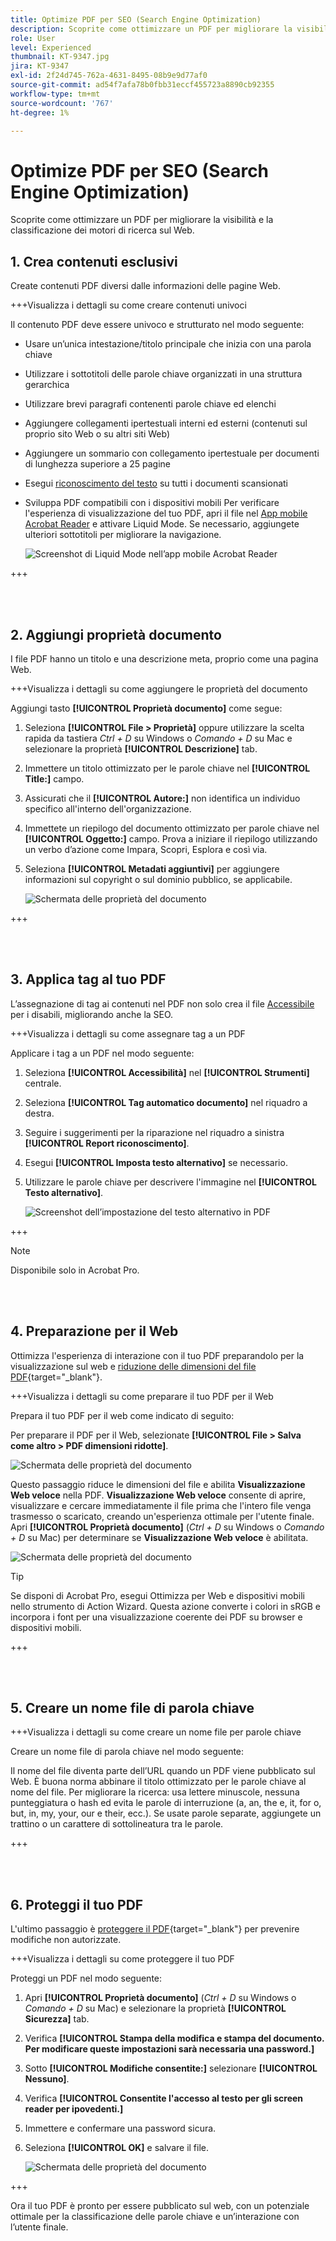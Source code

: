 ```yaml
---
title: Optimize PDF per SEO (Search Engine Optimization)
description: Scoprite come ottimizzare un PDF per migliorare la visibilità e la classificazione dei motori di ricerca sul Web
role: User
level: Experienced
thumbnail: KT-9347.jpg
jira: KT-9347
exl-id: 2f24d745-762a-4631-8495-08b9e9d77af0
source-git-commit: ad54f7afa78b0fbb31eccf455723a8890cb92355
workflow-type: tm+mt
source-wordcount: '767'
ht-degree: 1%

---
```


# Optimize PDF per SEO (Search Engine Optimization)

Scoprite come ottimizzare un PDF per migliorare la visibilità e la classificazione dei motori di ricerca sul Web.

## 1. Crea contenuti esclusivi

Create contenuti PDF diversi dalle informazioni delle pagine Web.

+++Visualizza i dettagli su come creare contenuti univoci

Il contenuto PDF deve essere univoco e strutturato nel modo seguente:

* Usare un’unica intestazione/titolo principale che inizia con una parola chiave
* Utilizzare i sottotitoli delle parole chiave organizzati in una struttura gerarchica
* Utilizzare brevi paragrafi contenenti parole chiave ed elenchi
* Aggiungere collegamenti ipertestuali interni ed esterni (contenuti sul proprio sito Web o su altri siti Web)
* Aggiungere un sommario con collegamento ipertestuale per documenti di lunghezza superiore a 25 pagine
* Esegui [riconoscimento del testo](https://experienceleague.adobe.com/docs/document-cloud-learn/acrobat-learning/getting-started/scan-and-ocr.html) su tutti i documenti scansionati
* Sviluppa PDF compatibili con i dispositivi mobili Per verificare l&#39;esperienza di visualizzazione del tuo PDF, apri il file nel [App mobile Acrobat Reader](https://www.adobe.com/acrobat/mobile/acrobat-reader.html) e attivare Liquid Mode. Se necessario, aggiungete ulteriori sottotitoli per migliorare la navigazione.

  ![Screenshot di Liquid Mode nell’app mobile Acrobat Reader](../assets/optimizeseo1.png)

+++

<br> 

## 2. Aggiungi proprietà documento

I file PDF hanno un titolo e una descrizione meta, proprio come una pagina Web.

+++Visualizza i dettagli su come aggiungere le proprietà del documento

Aggiungi tasto **[!UICONTROL Proprietà documento]** come segue:

1. Seleziona **[!UICONTROL File > Proprietà]** oppure utilizzare la scelta rapida da tastiera *Ctrl + D* su Windows o *Comando + D* su Mac e selezionare la proprietà **[!UICONTROL Descrizione]** tab.
1. Immettere un titolo ottimizzato per le parole chiave nel **[!UICONTROL Title:]** campo.
1. Assicurati che il **[!UICONTROL Autore:]** non identifica un individuo specifico all&#39;interno dell&#39;organizzazione.
1. Immettete un riepilogo del documento ottimizzato per parole chiave nel **[!UICONTROL Oggetto:]** campo.
Prova a iniziare il riepilogo utilizzando un verbo d’azione come Impara, Scopri, Esplora e così via.
1. Seleziona **[!UICONTROL Metadati aggiuntivi]** per aggiungere informazioni sul copyright o sul dominio pubblico, se applicabile.

   ![Schermata delle proprietà del documento](../assets/optimizeseo2.png)

+++

<br> 

## 3. Applica tag al tuo PDF

L’assegnazione di tag ai contenuti nel PDF non solo crea il file [Accessibile](https://experienceleague.adobe.com/docs/document-cloud-learn/acrobat-learning/advanced-tasks/accessibility.html) per i disabili, migliorando anche la SEO.

+++Visualizza i dettagli su come assegnare tag a un PDF

Applicare i tag a un PDF nel modo seguente:

1. Seleziona **[!UICONTROL Accessibilità]** nel **[!UICONTROL Strumenti]** centrale.
1. Seleziona **[!UICONTROL Tag automatico documento]** nel riquadro a destra.
1. Seguire i suggerimenti per la riparazione nel riquadro a sinistra **[!UICONTROL Report riconoscimento]**.
1. Esegui **[!UICONTROL Imposta testo alternativo]** se necessario.
1. Utilizzare le parole chiave per descrivere l&#39;immagine nel **[!UICONTROL Testo alternativo]**.

   ![Screenshot dell’impostazione del testo alternativo in PDF](../assets/optimizeseo3.png)

+++

>[!NOTE]
>
>Disponibile solo in Acrobat Pro.

<br> 

## 4. Preparazione per il Web

Ottimizza l&#39;esperienza di interazione con il tuo PDF preparandolo per la visualizzazione sul web e [riduzione delle dimensioni del file PDF](https://www.adobe.com/it/acrobat/online/compress-pdf.html){target="_blank"}.

+++Visualizza i dettagli su come preparare il tuo PDF per il Web

Prepara il tuo PDF per il web come indicato di seguito:

Per preparare il PDF per il Web, selezionate **[!UICONTROL File > Salva come altro > PDF dimensioni ridotte]**.

![Schermata delle proprietà del documento](../assets/optimizeseo4.png)

Questo passaggio riduce le dimensioni del file e abilita **Visualizzazione Web veloce** nella PDF. **Visualizzazione Web veloce** consente di aprire, visualizzare e cercare immediatamente il file prima che l&#39;intero file venga trasmesso o scaricato, creando un&#39;esperienza ottimale per l&#39;utente finale. Apri **[!UICONTROL Proprietà documento]** (*Ctrl + D* su Windows o *Comando + D* su Mac) per determinare se **Visualizzazione Web veloce** è abilitata.

![Schermata delle proprietà del documento](../assets/optimizeseo5.png)

>[!TIP]
>
>Se disponi di Acrobat Pro, esegui Ottimizza per Web e dispositivi mobili nello strumento di Action Wizard. Questa azione converte i colori in sRGB e incorpora i font per una visualizzazione coerente dei PDF su browser e dispositivi mobili.

+++

<br> 

## 5. Creare un nome file di parola chiave

+++Visualizza i dettagli su come creare un nome file per parole chiave

Creare un nome file di parola chiave nel modo seguente:

Il nome del file diventa parte dell’URL quando un PDF viene pubblicato sul Web. È buona norma abbinare il titolo ottimizzato per le parole chiave al nome del file. Per migliorare la ricerca: usa lettere minuscole, nessuna punteggiatura o hash ed evita le parole di interruzione (a, an, the e, it, for o, but, in, my, your, our e their, ecc.). Se usate parole separate, aggiungete un trattino o un carattere di sottolineatura tra le parole.

+++

<br> 

## 6. Proteggi il tuo PDF

L&#39;ultimo passaggio è [proteggere il PDF](https://www.adobe.com/it/acrobat/online/password-protect-pdf.html){target="_blank"} per prevenire modifiche non autorizzate.

+++Visualizza i dettagli su come proteggere il tuo PDF

Proteggi un PDF nel modo seguente:

1. Apri **[!UICONTROL Proprietà documento]** (*Ctrl + D* su Windows o *Comando + D* su Mac) e selezionare la proprietà **[!UICONTROL Sicurezza]** tab.
1. Verifica **[!UICONTROL Stampa della modifica e stampa del documento. Per modificare queste impostazioni sarà necessaria una password.]**
1. Sotto **[!UICONTROL Modifiche consentite:]** selezionare **[!UICONTROL Nessuno]**.
1. Verifica **[!UICONTROL Consentite l&#39;accesso al testo per gli screen reader per ipovedenti.]**
1. Immettere e confermare una password sicura.
1. Seleziona **[!UICONTROL OK]** e salvare il file.

   ![Schermata delle proprietà del documento](../assets/optimizeseo6.png)

+++

Ora il tuo PDF è pronto per essere pubblicato sul web, con un potenziale ottimale per la classificazione delle parole chiave e un’interazione con l’utente finale.
